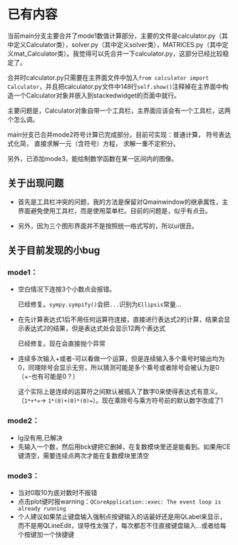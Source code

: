 
#  已有内容
当前main分支主要合并了mode1数值计算部分，主要的文件是calculator.py（其中定义Calculator类），solver.py（其中定义solver类），MATRICES.py（其中定义mat_Calculator类）。我觉得可以先合并一下calculator.py，这部分已经比较稳定了。

合并时calculator.py只需要在主界面文件中加入```from calculator import Calculator```，并且把calculator.py文件中148行```self.show()```注释掉在主界面中构造一个Calculator对象并嵌入到stackedwidget的页面中就行。

主要问题是，Calculator对象自带一个工具栏，主界面应该会有一个工具栏，这两个怎么调。

main分支已合并mode2符号计算已完成部分。目前可实现：普通计算， 符号表达式化简， 直接求解一元（含符号）方程， 求解一重不定积分。

另外，已添加mode3，能绘制数学函数在某一区间内的图像。

## 关于出现问题

- 首先是工具栏冲突的问题，我的方法是保留对Qmainwindow的继承属性，主界面避免使用工具栏，而是使用菜单栏。目前的问题是，似乎有点丑。

- 另外，因为三个图形界面并不是按照统一格式写的，所以ui很丑。

## 关于目前发现的小bug

### mode1：

- 空白情况下连按3个小数点会报错。

    已经修复。`sympy.sympify()`会把`...`识别为`Ellipsis`常量...
- 在先计算表达式1后不用任何运算符连接，直接进行表达式2的计算，结果会显示表达式2的结果，但是表达式处会显示12两个表达式

    已经修复。现在会直接抛个异常
- 连续多次输入+或者-可以看做一个运算，但是连续输入多个乘号时输出均为0，同理除号会显示无穷，所以猜测可能是多个乘号或者除号会被认为是0（+-也有可能是0？）

    这个实际上是连续的运算符之间默认被插入了数字0来使得表达式有意义。（`1*+*=`$\to$ `1*(0)+(0)*(0)=`）。现在乘除号与乘方符号前的默认数字改成了1

### mode2：

- lg没有用,已解决
- 先输入一个数，然后用bck键把它删掉，在复数模块里还是能看到。如果用CE键清空，需要连续点两次才能在复数模块里清空

### mode3：

- 当对0取10为底对数时不报错
- 点击plot键时报warning：`QCoreApplication::exec: The event loop is already running`
- 个人建议如果禁止键盘输入强制点按键输入的话最好还是用QLabel来显示，而不是用QLineEdit，误导性太强了，每次都忍不住直接键盘输入...或者给每个按键加一个快捷键